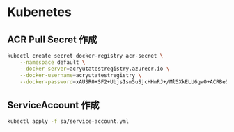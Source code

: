 # Kubenetes

## ACR Pull Secret 作成
```bash
kubectl create secret docker-registry acr-secret \
    --namespace default \
    --docker-server=acryutatestregistry.azurecr.io \
    --docker-username=acryutatestregistry \
    --docker-password=xAUSR0+SF2+UbjsIsm5uSjcHHmRJ+/Ml5XkELU6gwO+ACRBe5DTr
```
## ServiceAccount 作成
```bash
kubectl apply -f sa/service-account.yml
```
